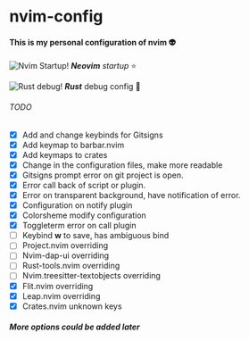 # nvim-config

#### This is my personal configuration of nvim :alien:

![Nvim Startup!]()
***Neovim** startup* :star:

![Rust debug!]()
***Rust*** debug config :gem:

###### *TODO*

- [x] Add and change keybinds for Gitsigns 
- [x] Add keymap to barbar.nvim 
- [x] Add keymaps to crates  
- [x] Change in the configuration files, make more readable
- [x] Gitsigns prompt error on git project is open.
- [x] Error call back of script or plugin.
- [x] Error on transparent background, have notification of error.
- [x] Configuration on notify plugin
- [x] Colorsheme modify configuration
- [x] Toggleterm error on call plugin
- [ ] Keybind **w** to save, has ambiguous bind
- [ ] Project.nvim overriding 
- [ ] Nvim-dap-ui overriding
- [ ] Rust-tools.nvim overriding 
- [ ] Nvim.treesitter-textobjects overriding
- [x] Flit.nvim overriding
- [x] Leap.nvim overriding
- [x] Crates.nvim unknown keys 

##### *More options could be added later*
